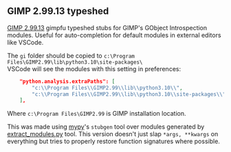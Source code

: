 ## GIMP 2.99.13 typeshed
[GIMP 2.99.13](https://gitlab.gnome.org/GNOME/gimp/-/pipeline_schedules#content-body) gimpfu typeshed stubs for GIMP's GObject Introspection modules.
Useful for auto-completion for default modules in external editors like VSCode.

The `gi` folder should be copied to `c:\Program Files\GIMP2.99\lib\python3.10\site-packages\`  
VSCode will see the modules with this setting in preferences:
```json
    "python.analysis.extraPaths": [
        "c:\\Program Files\\GIMP2.99\\lib\\python3.10\\",
        "c:\\Program Files\\GIMP2.99\\lib\\python3.10\\site-packages\\"
    ],
```
Where `c:\Program Files\GIMP2.99` is GIMP installation location.

This was made using [mypy](https://github.com/python/mypy)'s `stubgen` tool over modules generated by [extract_modules.py](/extract_modules.py) tool. This version doesn't just slap `*args, **kwargs` on everything but tries to properly restore function signatures where possible.
